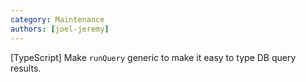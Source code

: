 ```yaml
---
category: Maintenance
authors: [joel-jeremy]
---
```


[TypeScript] Make `runQuery` generic to make it easy to type DB query results.